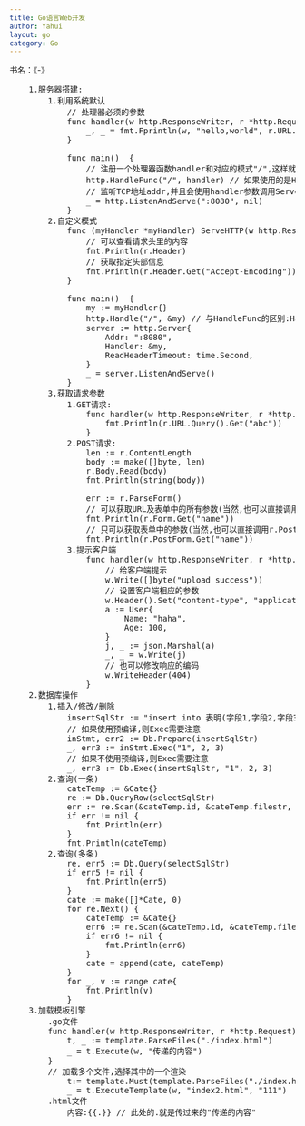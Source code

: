 ```yaml
---
title: Go语言Web开发
author: Yahui
layout: go
category: Go
---
```


书名：《-》

<pre style="text-align: left;">
	1.服务器搭建:
		1.利用系统默认
			// 处理器必须的参数
			func handler(w http.ResponseWriter, r *http.Request)  {
				_, _ = fmt.Fprintln(w, "hello,world", r.URL.Path)
			}

			func main()  {
				// 注册一个处理器函数handler和对应的模式"/",这样就是给下面的多路复用器提供路由,这样就确定请求地址是什么,处理器是哪个
				http.HandleFunc("/", handler) // 如果使用的是Handle方法,那么后面的handler必须实现ServeHttp方法,而HandleFunc默认是已经实现
				// 监听TCP地址addr,并且会使用handler参数调用Serve函数处理接收到的连接(网络地址参数为空,则默认是80端口, 处理器参数为nil默认是DefaultServeMux多路复用器)
				_ = http.ListenAndServe(":8080", nil)
			}
		2.自定义模式
			func (myHandler *myHandler) ServeHTTP(w http.ResponseWriter, r *http.Request)  {
				// 可以查看请求头里的内容
				fmt.Println(r.Header)
				// 获取指定头部信息
				fmt.Println(r.Header.Get("Accept-Encoding"))
			}

			func main()  {
				my := myHandler{}
				http.Handle("/", &my) // 与HandleFunc的区别:HandleFunc的第二个参数是已经实现了(w http.ResponseWriter, r *http.Request)的方法,Handle的第二个参数是一个处理器
				server := http.Server{
					Addr: ":8080",
					Handler: &my,
					ReadHeaderTimeout: time.Second,
				}
				_ = server.ListenAndServe()
			}
		3.获取请求参数
			1.GET请求:
				func handler(w http.ResponseWriter, r *http.Request)  {
					fmt.Println(r.URL.Query().Get("abc"))
				}
			2.POST请求:
				len := r.ContentLength
				body := make([]byte, len)
				r.Body.Read(body)
				fmt.Println(string(body))

				err := r.ParseForm()
				// 可以获取URL及表单中的所有参数(当然,也可以直接调用r.FormValue("name"),省去了上面r.ParseForm())
				fmt.Println(r.Form.Get("name"))
				// 只可以获取表单中的参数(当然,也可以直接调用r.PostFormValue("name"),省去了上面r.ParseForm())
				fmt.Println(r.PostForm.Get("name"))
			3.提示客户端
				func handler(w http.ResponseWriter, r *http.Request)  {
					// 给客户端提示
					w.Write([]byte("upload success"))
					// 设置客户端相应的参数
					w.Header().Set("content-type", "application/html")
					a := User{
						Name: "haha",
						Age: 100,
					}
					j, _ := json.Marshal(a)
					_, _ = w.Write(j)
					// 也可以修改响应的编码
					w.WriteHeader(404)
				}
	2.数据库操作
		1.插入/修改/删除
			insertSqlStr := "insert into 表明(字段1,字段2,字段3) values(?,?,?)"
			// 如果使用预编译,则Exec需要注意
			inStmt, err2 := Db.Prepare(insertSqlStr)
			_, err3 := inStmt.Exec("1", 2, 3)
			// 如果不使用预编译,则Exec需要注意
			_, err3 := Db.Exec(insertSqlStr, "1", 2, 3)
		2.查询(一条)
			cateTemp := &Cate{}
			re := Db.QueryRow(selectSqlStr)
			err := re.Scan(&cateTemp.id, &cateTemp.filestr, &cateTemp.add_time, &cateTemp.siteroot)
			if err != nil {
				fmt.Println(err)
			}
			fmt.Println(cateTemp)
		2.查询(多条)
			re, err5 := Db.Query(selectSqlStr)
			if err5 != nil {
				fmt.Println(err5)
			}
			cate := make([]*Cate, 0)
			for re.Next() {
				cateTemp := &Cate{}
				err6 := re.Scan(&cateTemp.id, &cateTemp.filestr, &cateTemp.add_time, &cateTemp.siteroot)
				if err6 != nil {
					fmt.Println(err6)
				}
				cate = append(cate, cateTemp)
			}
			for _, v := range cate{
				fmt.Println(v)
			}
	3.加载模板引擎
		.go文件
		func handler(w http.ResponseWriter, r *http.Request)  {
			t, _ := template.ParseFiles("./index.html")
			_ = t.Execute(w, "传递的内容")
		}
		// 加载多个文件,选择其中的一个渲染
			t:= template.Must(template.ParseFiles("./index.html", "./index2.html"))
			_ = t.ExecuteTemplate(w, "index2.html", "111")
		.html文件
			内容:{{.}} // 此处的.就是传过来的"传递的内容"
</pre>